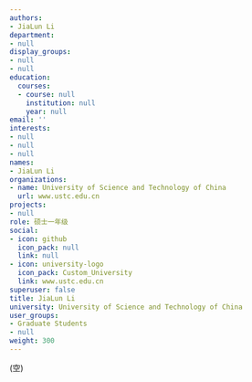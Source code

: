 ```yaml
---
authors:
- JiaLun Li
department:
- null
display_groups:
- null
- null
education:
  courses:
  - course: null
    institution: null
    year: null
email: ''
interests:
- null
- null
- null
names:
- JiaLun Li
organizations:
- name: University of Science and Technology of China
  url: www.ustc.edu.cn
projects:
- null
role: 硕士一年级
social:
- icon: github
  icon_pack: null
  link: null
- icon: university-logo
  icon_pack: Custom_University
  link: www.ustc.edu.cn
superuser: false
title: JiaLun Li
university: University of Science and Technology of China
user_groups:
- Graduate Students
- null
weight: 300
---
```


(空)

